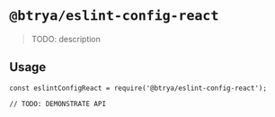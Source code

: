 # `@btrya/eslint-config-react`

> TODO: description

## Usage

```
const eslintConfigReact = require('@btrya/eslint-config-react');

// TODO: DEMONSTRATE API
```
